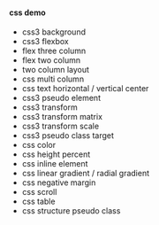#### css demo
- css3 background
- css3 flexbox
- flex three column
- flex two column
- two column layout
- css multi column
- css text horizontal / vertical center
- css3 pseudo element
- css3 transform
- css3 transform matrix
- css3 transform scale
- css3 pseudo class target
- css color
- css height percent
- css inline element
- css linear gradient / radial gradient
- css negative margin
- css scroll
- css table
- css structure pseudo class
